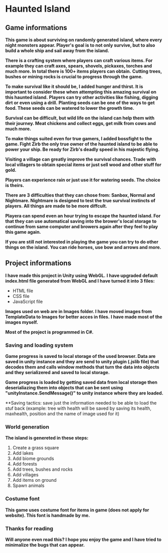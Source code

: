 # Haunted Island

## Game informations

**This game is about surviving on randomly generated island, where every night monsters appear. Player's goal is to not only survive, but to also build a whole ship and sail away from the island.**

**There is a crafting system where players can craft various items. For example they can craft axes, spears, shovels, pickaxes, torches and much more. In total there is 100+ items players can obtain.**
**Cutting trees, bushes or mining rocks is crucial to progress through the game.**

**To make survival like it should be, I added hunger and thirst. It is important to consider these when attempting this amazing survival on this haunted island.**
**Players can try other activities like fishing, digging dirt or even using a drill.**
**Planting seeds can be one of the ways to get food. These seeds can be watered to lower the growth time.**

**Survival can be difficult, but wild life on the island can help them with their journey. Meat chickens and collect eggs, get milk from cows and much more.**

**To make things suited even for true gamers, I added bossfight to the game. Fight Zirb the only true owner of the haunted island to be able to power your ship. Be ready for Zirb's deadly speed in his majestic flying.**

**Visiting a village can greatly improve the survival chances. Trade with local villagers to obtain special items or just sell wood and other stuff for gold.**

**Players can experience rain or just use it for watering seeds. The choice is theirs.**

**There are 3 difficulties that they can chose from: Sanbox, Normal and Nightmare. Nightmare is designed to test the true survival instincts of players. All things are made to be more diffcult.**

**Playera can spend even an hour trying to escape the haunted island. For that they can use automatical saving into the brower's local storage to continue from same computer and browers again after they feel to play this game again.**

**If you are still not interested in playing the game you can try to do other things on the island. You can ride horses, use bow and arrows and more.**

## Project informations

**I have made this project in Unity using WebGL.**
**I have upgraded default index.html file generated from WebGL and I have turned it into 3 files:**
- HTML file
- CSS file
- JavaScript file

**Images used on web are in Images folder. I have moved images from TemplateData to Images for better acces in files.**
**I have made most of the images myself.**

**Most of the project is programmed in C#.**

### Saving and loading system

**Game progress is saved to local storage of the used browser. Data are saved in unity instance and they are send to unity plugin (.jslib file) that decodes them and calls window methods that turn the data into objects and they serializered**
**and saved to local storage.**

**Game progress is loaded by getting saved data from local storage then deserialiazing them into objects that can be sent using "unityInstance.SendMessage()" to unity instance where they are loaded.**

**Saving tactics: save just the information needed to be able to load the stuf back (example: tree with health will be saved by saving its health, maxhealth, position and the name of image used for it)

### World generation

**The island is genereted in these steps:**
1. Create a grass square
2. Add lakes
3. Add biome grounds
4. Add forests
5. Add trees, bushes and rocks
6. Add villages
7. Add items on ground
8. Spawn animals

### Costume font

**This game uses costume font for items in game (does not apply for website). This font is handmade by me.**

### Thanks for reading

**Will anyone even read this? I hope you enjoy the game and I have tried to minimalize the bugs that can appear.**







